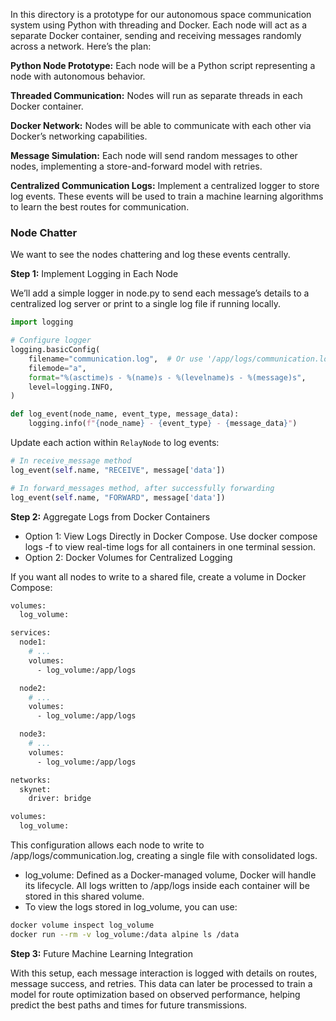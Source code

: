 In this directory is a prototype for our autonomous space communication system using Python with threading and Docker. Each node will act as a separate Docker container, sending and receiving messages randomly across a network. Here’s the plan:

**Python Node Prototype:** Each node will be a Python script representing a node with autonomous behavior.

**Threaded Communication:** Nodes will run as separate threads in each Docker container.

**Docker Network:** Nodes will be able to communicate with each other via Docker’s networking capabilities.

**Message Simulation:** Each node will send random messages to other nodes, implementing a store-and-forward model with retries.

**Centralized Communication Logs:** Implement a centralized logger to store log events.  These events will be used to train a machine learning algorithms to learn the best routes for communication.

### Node Chatter

We want to see the nodes chattering and log these events centrally.

**Step 1:** Implement Logging in Each Node

We’ll add a simple logger in node.py to send each message’s details to a centralized log server or print to a single log file if running locally.

```python
import logging

# Configure logger
logging.basicConfig(
    filename="communication.log",  # Or use '/app/logs/communication.log' if logging to a shared volume in Docker
    filemode="a",
    format="%(asctime)s - %(name)s - %(levelname)s - %(message)s",
    level=logging.INFO,
)

def log_event(node_name, event_type, message_data):
    logging.info(f"{node_name} - {event_type} - {message_data}")

```

Update each action within `RelayNode` to log events:

```python
# In receive_message method
log_event(self.name, "RECEIVE", message['data'])

# In forward_messages method, after successfully forwarding
log_event(self.name, "FORWARD", message['data'])
```

**Step 2:** Aggregate Logs from Docker Containers

- Option 1: View Logs Directly in Docker Compose.  Use docker compose logs -f to view real-time logs for all containers in one terminal session.
- Option 2: Docker Volumes for Centralized Logging

If you want all nodes to write to a shared file, create a volume in Docker Compose:

```dockerfile
volumes:
  log_volume:

services:
  node1:
    # ...
    volumes:
      - log_volume:/app/logs

  node2:
    # ...
    volumes:
      - log_volume:/app/logs

  node3:
    # ...
    volumes:
      - log_volume:/app/logs

networks:
  skynet:
    driver: bridge

volumes:
  log_volume:

```

This configuration allows each node to write to /app/logs/communication.log, creating a single file with consolidated logs.

- log_volume: Defined as a Docker-managed volume, Docker will handle its lifecycle. All logs written to /app/logs inside each container will be stored in this shared volume.
- To view the logs stored in log_volume, you can use:
```bash
docker volume inspect log_volume
docker run --rm -v log_volume:/data alpine ls /data
```

**Step 3:** Future Machine Learning Integration

With this setup, each message interaction is logged with details on routes, message success, and retries. This data can later be processed to train a model for route optimization based on observed performance, helping predict the best paths and times for future transmissions.




